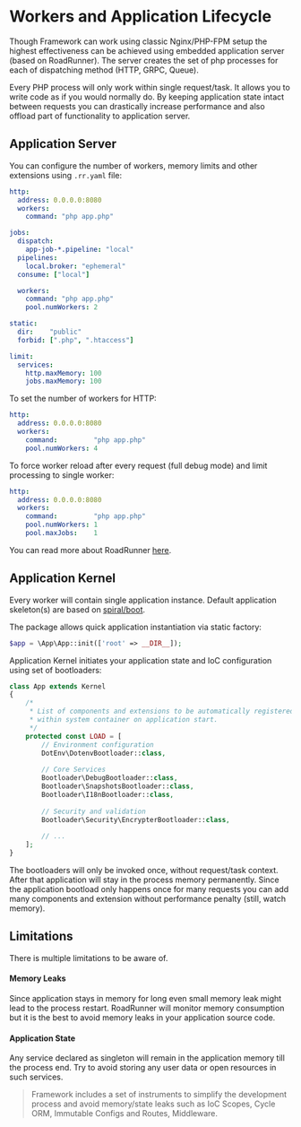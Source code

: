 # Workers and Application Lifecycle
Though Framework can work using classic Nginx/PHP-FPM setup the highest effectiveness can be achieved using 
embedded application server (based on RoadRunner). The server creates the set of php processes for each of dispatching 
method (HTTP, GRPC, Queue).

Every PHP process will only work within single request/task. It allows you to write code as if you would normally do. 
By keeping application state intact between requests you can drastically increase performance and also offload part
of functionality to application server.

## Application Server
You can configure the number of workers, memory limits and other extensions using `.rr.yaml` file:

```yaml
http:
  address: 0.0.0.0:8080
  workers:
    command: "php app.php"

jobs:
  dispatch:
    app-job-*.pipeline: "local"
  pipelines:
    local.broker: "ephemeral"
  consume: ["local"]

  workers:
    command: "php app.php"
    pool.numWorkers: 2

static:
  dir:    "public"
  forbid: [".php", ".htaccess"]

limit:
  services:
    http.maxMemory: 100
    jobs.maxMemory: 100
```

To set the number of workers for HTTP:

```yaml
http:
  address: 0.0.0.0:8080
  workers:
    command:         "php app.php"
    pool.numWorkers: 4
```

To force worker reload after every request (full debug mode) and limit processing to single worker:

```yaml
http:
  address: 0.0.0.0:8080
  workers:
    command:         "php app.php"
    pool.numWorkers: 1
    pool.maxJobs:    1
```

You can read more about RoadRunner [here](https://roadrunner.dev/docs).

## Application Kernel
Every worker will contain single application instance. Default application skeleton(s) are based 
on [spiral/boot](https://github.com/spiral/boot).

The package allows quick application instantiation via static factory:

```php
$app = \App\App::init(['root' => __DIR__]);
```

Application Kernel initiates your application state and IoC configuration using set of bootloaders:

```php
class App extends Kernel
{
    /*
     * List of components and extensions to be automatically registered
     * within system container on application start.
     */
    protected const LOAD = [
        // Environment configuration
        DotEnv\DotenvBootloader::class,
        
        // Core Services
        Bootloader\DebugBootloader::class,
        Bootloader\SnapshotsBootloader::class,
        Bootloader\I18nBootloader::class,
        
        // Security and validation
        Bootloader\Security\EncrypterBootloader::class,
        
        // ...
    ];
}
```

The bootloaders will only be invoked once, without request/task context. After that application will stay in the process 
memory permanently. Since the application bootload only happens once for many requests you can add many components and extension
without performance penalty (still, watch memory).

## Limitations
There is multiple limitations to be aware of.

#### Memory Leaks
Since application stays in memory for long even small memory leak might lead to the process restart. RoadRunner
will monitor memory consumption but it is the best to avoid memory leaks in your application source code.

#### Application State
Any service declared as singleton will remain in the application memory till the process end. Try to avoid storing any user data
or open resources in such services. 

> Framework includes a set of instruments to simplify the development process and avoid memory/state leaks such as 
IoC Scopes, Cycle ORM, Immutable Configs and Routes, Middleware.
